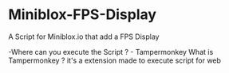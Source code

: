 # Miniblox-FPS-Display

A Script for Miniblox.io that add a FPS Display 

-Where can you execute the Script ? - Tampermonkey
What is Tampermonkey ? it's a extension made to execute script for web 
